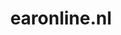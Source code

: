 ---
layout: post
title:  "earonline.nl"
internal_url:  "/dutchgov/earonline.nl.html"
categories: dutchgov
---
